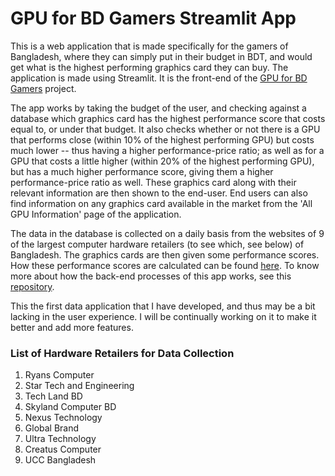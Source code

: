 # GPU for BD Gamers Streamlit App
This is a web application that is made specifically for the gamers of Bangladesh, where they can simply put in their budget in BDT, and would get what is the 
highest performing graphics card they can buy. The application is made using Streamlit. It is the front-end of the [GPU for BD Gamers](https://github.com/Saminyead/gpu_for_bd_gamers)
project.

The app works by taking the budget of the user, and checking against a database which graphics card has the highest performance score that costs equal to, or
under that budget. It also checks whether or not there is a GPU that performs close (within 10% of the highest performing GPU) but costs much lower -- thus having
a higher performance-price ratio; as well as for a GPU that costs a little higher (within 20% of the highest performing GPU), but has a much higher performance score,
giving them a higher performance-price ratio as well. These graphics card along with their relevant information are then shown to the end-user. End users can also find 
information on any graphics card available in the market from the 'All GPU Information' page of the application.

The data in the database is collected on a daily basis from the websites of 9 of the largest computer hardware retailers (to see which, see below) of Bangladesh.
The graphics cards are then given some performance scores. How these performance scores are calculated can be found [here](https://github.com/Saminyead/gpu_for_bd_gamers/blob/master/docs/tier_score_simplified.md).
To know more about how the back-end processes of this app works, see this [repository](https://github.com/Saminyead/gpu_for_bd_gamers).

This the first data application that I have developed, and thus may be a bit lacking in the user experience. I will be continually working on it to make it better
and add more features.

### List of Hardware Retailers for Data Collection
1. Ryans Computer
2. Star Tech and Engineering
3. Tech Land BD
4. Skyland Computer BD
5. Nexus Technology
6. Global Brand
7. Ultra Technology
8. Creatus Computer
9. UCC Bangladesh
